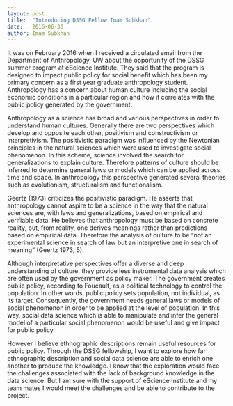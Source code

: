 ```yaml
---
layout: post
title:  "Introducing DSSG Fellow Imam Subkhan"
date:   2016-06-30
author: Imam Subkhan
---
```

 

It was on February 2016 when I received a circulated email from the Department of Anthropology, UW about the opportunity of the DSSG summer program at eScience Institute. They said that the program is designed to impact public policy for social benefit which has been my primary concern as a first year graduate anthropology student. Anthropology has a concern about human culture including the social economic conditions in a particular region and how it correlates with the public policy generated by the government.

Anthropology as a science has broad and various perspectives in order to understand human cultures. Generally there are two perspectives which develop and opposite each other, positivism and constructivism or interpretivism. The positivistic paradigm was influenced by the Newtonian principles in the natural sciences which were used to investigate social phenomenon. In this scheme, science involved the search for generalizations to explain culture. Therefore patterns of culture should be inferred to determine general laws or models which can be applied across time and space. In anthropology this perspective generated several theories such as evolutionism, structuralism and functionalism.

Geertz (1973) criticizes the positivistic paradigm. He asserts that anthropology cannot aspire to be a science in the way that the natural sciences are, with laws and generalizations, based on empirical and verifiable data. He believes that anthropology must be based on concrete reality, but, from reality, one derives meanings rather than predictions based on empirical data. Therefore the analysis of culture to be “not an experimental science in search of law but an interpretive one in search of meaning” (Geertz 1973, 5).

Although interpretative perspectives offer a diverse and deep understanding of culture, they provide less instrumental data analysis which are often used by the government as policy maker. The government creates public policy, according to Foucault, as a political technology to control the population. In other words, public policy sets population, not individual, as its target. Consequently, the government needs general laws or models of social phenomenon in order to be applied at the level of population. In this way, social data science which is able to manipulate and infer the general model of a particular social phenomenon would be useful and give impact for public policy.

However I believe ethnographic descriptions remain useful resources for public policy. Through the DSSG fellowship, I want to explore how far ethnographic description and social data science are able to enrich one another to produce the knowledge. I know that the exploration would face the challenges associated with the lack of background knowledge in the data science. But I am sure with the support of eScience Institute and my team mates I would meet the challenges and be able to contribute to the project. 